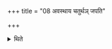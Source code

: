 +++
title = "08 अवस्थाय चतुर्थञ् जपति"

+++

<details><summary>थिते</summary>

8. Having stood up after the third step, he mutters the fourth (formula).
</details>
